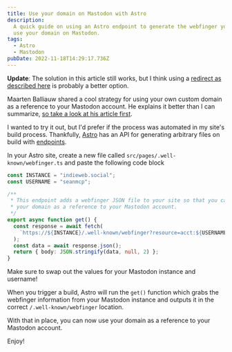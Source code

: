 ```yaml
---
title: Use your domain on Mastodon with Astro
description:
  A quick guide on using an Astro endpoint to generate the webfinger you need to
  use your domain on Mastodon.
tags:
  - Astro
  - Mastodon
pubDate: 2022-11-18T14:29:17.736Z
---
```


**Update**: The solution in this article still works, but I think using a
[redirect as described here](https://www.hawksworx.com/blog/alias-your-mastodon-username-to-your-domain-with-one-netlify-config-setting/)
is probably a better option.

Maarten Balliauw shared a cool strategy for using your own custom domain as a
reference to your Mastodon account. He explains it better than I can summarize,
[so take a look at his article first](https://blog.maartenballiauw.be/post/2022/11/05/mastodon-own-donain-without-hosting-server.html).

I wanted to try it out, but I'd prefer if the process was automated in my site's
build process. Thankfully, [Astro](https://astro.build) has an API for
generating arbitrary files on build with
[endpoints](https://docs.astro.build/en/core-concepts/endpoints/).

In your Astro site, create a new file called
`src/pages/.well-known/webfinger.ts` and paste the following code block

```ts
const INSTANCE = "indieweb.social";
const USERNAME = "seanmcp";

/**
 * This endpoint adds a webfinger JSON file to your site so that you can use
 * your domain as a reference to your Mastodon account.
 */
export async function get() {
  const response = await fetch(
    `https://${INSTANCE}/.well-known/webfinger?resource=acct:${USERNAME}@${INSTANCE}`
  );
  const data = await response.json();
  return { body: JSON.stringify(data, null, 2) };
}
```

<call-out type="info">

Make sure to swap out the values for your Mastodon instance and username!

</call-out>

When you trigger a build, Astro will run the `get()` function which grabs the
webfinger information from your Mastodon instance and outputs it in the correct
`/.well-known/webfinger` location.

With that in place, you can now use your domain as a reference to your Mastodon
account.

Enjoy!

